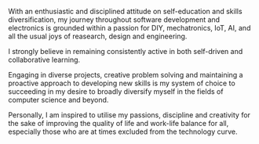 With an enthusiastic and disciplined attitude on self-education and skills diversification, my journey throughout software development and electronics is grounded within a passion for DIY, mechatronics, IoT, AI, and all the usual joys of reasearch, design and engineering.

I strongly believe in remaining consistently active in both self-driven and collaborative learning. 

Engaging in diverse projects, creative problem solving and maintaining a proactive approach to developing new skills is my system of choice to succeeding in my desire to broadly diversify myself in the fields of computer science and beyond. 

Personally, I am inspired to utilise my passions, discipline and creativity for the sake of improving the quality of life and work-life balance for all, especially those who are at times excluded from the technology curve.
